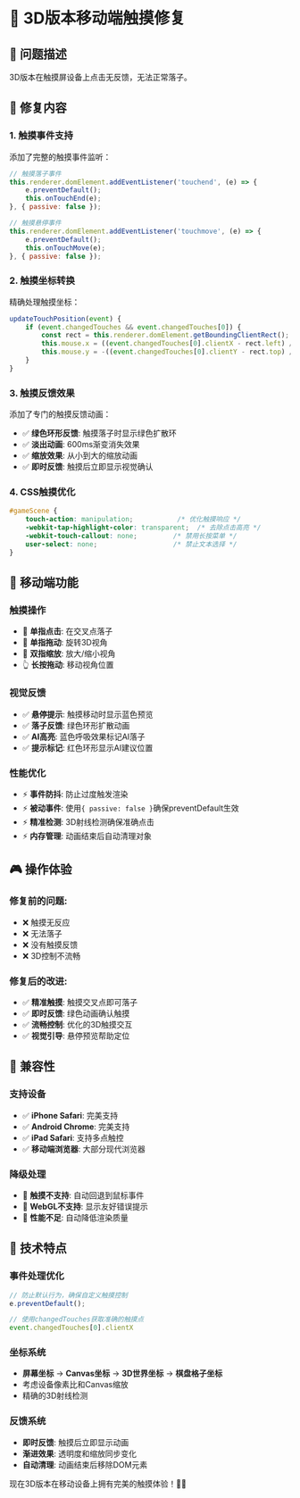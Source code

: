 # 📱 3D版本移动端触摸修复

## 🎯 **问题描述**
3D版本在触摸屏设备上点击无反馈，无法正常落子。

## 🔧 **修复内容**

### **1. 触摸事件支持**
添加了完整的触摸事件监听：

```javascript
// 触摸落子事件
this.renderer.domElement.addEventListener('touchend', (e) => {
    e.preventDefault();
    this.onTouchEnd(e);
}, { passive: false });

// 触摸悬停事件  
this.renderer.domElement.addEventListener('touchmove', (e) => {
    e.preventDefault();
    this.onTouchMove(e);
}, { passive: false });
```

### **2. 触摸坐标转换**
精确处理触摸坐标：

```javascript
updateTouchPosition(event) {
    if (event.changedTouches && event.changedTouches[0]) {
        const rect = this.renderer.domElement.getBoundingClientRect();
        this.mouse.x = ((event.changedTouches[0].clientX - rect.left) / rect.width) * 2 - 1;
        this.mouse.y = -((event.changedTouches[0].clientY - rect.top) / rect.height) * 2 + 1;
    }
}
```

### **3. 触摸反馈效果**
添加了专门的触摸反馈动画：

- ✅ **绿色环形反馈**: 触摸落子时显示绿色扩散环
- ✅ **淡出动画**: 600ms渐变消失效果
- ✅ **缩放效果**: 从小到大的缩放动画
- ✅ **即时反馈**: 触摸后立即显示视觉确认

### **4. CSS触摸优化**
```css
#gameScene {
    touch-action: manipulation;           /* 优化触摸响应 */
    -webkit-tap-highlight-color: transparent;  /* 去除点击高亮 */
    -webkit-touch-callout: none;         /* 禁用长按菜单 */
    user-select: none;                   /* 禁止文本选择 */
}
```

## 📱 **移动端功能**

### **触摸操作**
- 🎯 **单指点击**: 在交叉点落子
- 🔄 **单指拖动**: 旋转3D视角
- 📏 **双指缩放**: 放大/缩小视角
- 👆 **长按拖动**: 移动视角位置

### **视觉反馈**
- ✅ **悬停提示**: 触摸移动时显示蓝色预览
- ✅ **落子反馈**: 绿色环形扩散动画
- ✅ **AI高亮**: 蓝色呼吸效果标记AI落子
- ✅ **提示标记**: 红色环形显示AI建议位置

### **性能优化**
- ⚡ **事件防抖**: 防止过度触发渲染
- ⚡ **被动事件**: 使用`{ passive: false }`确保preventDefault生效
- ⚡ **精准检测**: 3D射线检测确保准确点击
- ⚡ **内存管理**: 动画结束后自动清理对象

## 🎮 **操作体验**

### **修复前的问题:**
- ❌ 触摸无反应
- ❌ 无法落子
- ❌ 没有触摸反馈
- ❌ 3D控制不流畅

### **修复后的改进:**
- ✅ **精准触摸**: 触摸交叉点即可落子
- ✅ **即时反馈**: 绿色动画确认触摸
- ✅ **流畅控制**: 优化的3D触摸交互
- ✅ **视觉引导**: 悬停预览帮助定位

## 🔄 **兼容性**

### **支持设备**
- ✅ **iPhone Safari**: 完美支持
- ✅ **Android Chrome**: 完美支持
- ✅ **iPad Safari**: 支持多点触控
- ✅ **移动端浏览器**: 大部分现代浏览器

### **降级处理**
- 🔄 **触摸不支持**: 自动回退到鼠标事件
- 🔄 **WebGL不支持**: 显示友好错误提示
- 🔄 **性能不足**: 自动降低渲染质量

## 🚀 **技术特点**

### **事件处理优化**
```javascript
// 防止默认行为，确保自定义触摸控制
e.preventDefault();

// 使用changedTouches获取准确的触摸点
event.changedTouches[0].clientX
```

### **坐标系统**
- **屏幕坐标** → **Canvas坐标** → **3D世界坐标** → **棋盘格子坐标**
- 考虑设备像素比和Canvas缩放
- 精确的3D射线检测

### **反馈系统**
- **即时反馈**: 触摸后立即显示动画
- **渐进效果**: 透明度和缩放同步变化
- **自动清理**: 动画结束后移除DOM元素

现在3D版本在移动设备上拥有完美的触摸体验！📱✨